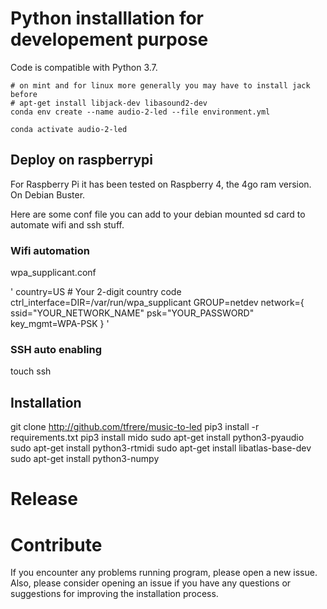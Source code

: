 # Python installlation for developement purpose

Code is compatible with Python 3.7.

```
# on mint and for linux more generally you may have to install jack before 
# apt-get install libjack-dev libasound2-dev
conda env create --name audio-2-led --file environment.yml

conda activate audio-2-led
```

## Deploy on raspberrypi

For Raspberry Pi it has been tested on Raspberry 4, the 4go ram version.
On Debian Buster.

Here are some conf file you can add to your debian mounted sd card to automate wifi and ssh stuff.

### Wifi automation

wpa_supplicant.conf

'
country=US # Your 2-digit country code
ctrl_interface=DIR=/var/run/wpa_supplicant GROUP=netdev
network={
    ssid="YOUR_NETWORK_NAME"
    psk="YOUR_PASSWORD"
    key_mgmt=WPA-PSK
}
'

### SSH auto enabling

touch ssh


## Installation

git clone http://github.com/tfrere/music-to-led
pip3 install -r requirements.txt
pip3 install mido
sudo apt-get install python3-pyaudio
sudo apt-get install python3-rtmidi
sudo apt-get install libatlas-base-dev
sudo apt-get install python3-numpy

# Release



# Contribute

If you encounter any problems running program, please open a new issue. Also, please consider opening an issue if you have any questions or suggestions for improving the installation process.
